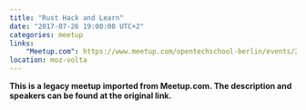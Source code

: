 ```yaml
---
title: "Rust Hack and Learn"
date: "2017-07-26 19:00:00 UTC+2"
categories: meetup 
links:
    "Meetup.com": https://www.meetup.com/opentechschool-berlin/events/241512566/
location: moz-volta
---
```


<strong>This is a legacy meetup imported from Meetup.com. The description and speakers can be found at the original link.</strong>